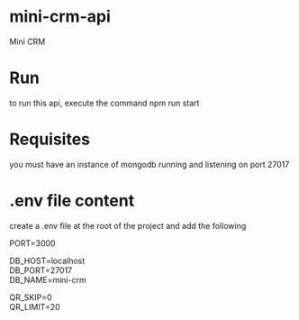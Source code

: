 # mini-crm-api
Mini CRM

# Run
to run this api, execute the command npm run start

# Requisites 
you must have an instance of mongodb running and listening on port 27017

# .env file content
create a .env file at the root of the project and add the following

PORT=3000

DB_HOST=localhost  
DB_PORT=27017  
DB_NAME=mini-crm  


QR_SKIP=0  
QR_LIMIT=20  

